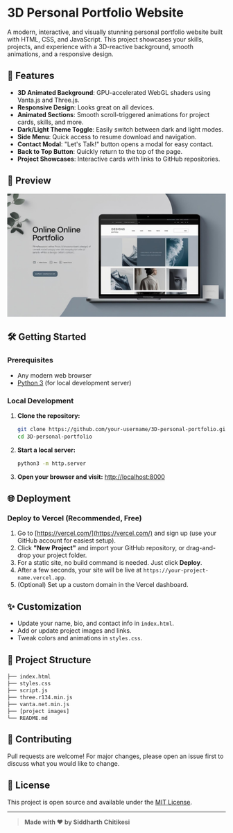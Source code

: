 # 3D Personal Portfolio Website

A modern, interactive, and visually stunning personal portfolio website built with HTML, CSS, and JavaScript. This project showcases your skills, projects, and experience with a 3D-reactive background, smooth animations, and a responsive design.

## 🚀 Features

- **3D Animated Background**: GPU-accelerated WebGL shaders using Vanta.js and Three.js.
- **Responsive Design**: Looks great on all devices.
- **Animated Sections**: Smooth scroll-triggered animations for project cards, skills, and more.
- **Dark/Light Theme Toggle**: Easily switch between dark and light modes.
- **Side Menu**: Quick access to resume download and navigation.
- **Contact Modal**: "Let's Talk!" button opens a modal for easy contact.
- **Back to Top Button**: Quickly return to the top of the page.
- **Project Showcases**: Interactive cards with links to GitHub repositories.

## 📸 Preview
![Portfolio Preview](personal%20online%20portfolio.jpg)

## 🛠️ Getting Started

### Prerequisites
- Any modern web browser
- [Python 3](https://www.python.org/) (for local development server)

### Local Development
1. **Clone the repository:**
   ```bash
   git clone https://github.com/your-username/3D-personal-portfolio.git
   cd 3D-personal-portfolio
   ```
2. **Start a local server:**
   ```bash
   python3 -m http.server
   ```
3. **Open your browser and visit:**
   [http://localhost:8000](http://localhost:8000)

## 🌐 Deployment

### Deploy to Vercel (Recommended, Free)
1. Go to [https://vercel.com/](https://vercel.com/) and sign up (use your GitHub account for easiest setup).
2. Click **"New Project"** and import your GitHub repository, or drag-and-drop your project folder.
3. For a static site, no build command is needed. Just click **Deploy**.
4. After a few seconds, your site will be live at `https://your-project-name.vercel.app`.
5. (Optional) Set up a custom domain in the Vercel dashboard.

## ✨ Customization
- Update your name, bio, and contact info in `index.html`.
- Add or update project images and links.
- Tweak colors and animations in `styles.css`.

## 📂 Project Structure
```
├── index.html
├── styles.css
├── script.js
├── three.r134.min.js
├── vanta.net.min.js
├── [project images]
└── README.md
```

## 🤝 Contributing
Pull requests are welcome! For major changes, please open an issue first to discuss what you would like to change.

## 📄 License
This project is open source and available under the [MIT License](LICENSE).

---

> **Made with ❤️ by Siddharth Chitikesi** 
